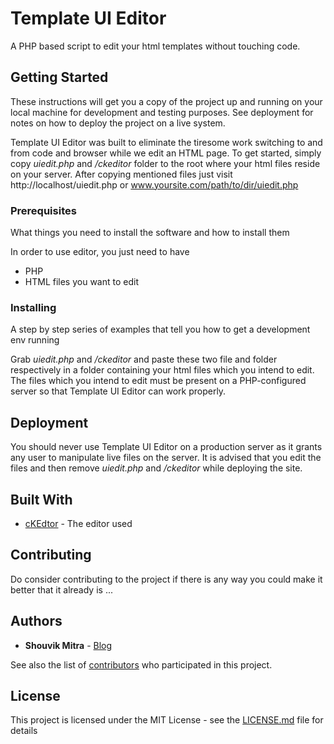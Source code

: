 # Template UI Editor

A PHP based script to edit your html templates without touching code.

## Getting Started

These instructions will get you a copy of the project up and running on your local machine for development and testing purposes. See deployment for notes on how to deploy the project on a live system.

Template UI Editor was built to eliminate the tiresome work switching to and from code and browser while we edit an HTML page. To get started, simply copy *uiedit.php* and */ckeditor* folder to the root where your html files reside on your server. After copying mentioned files just visit http://localhost/uiedit.php or www.yoursite.com/path/to/dir/uiedit.php

### Prerequisites

What things you need to install the software and how to install them

In order to use editor, you just need to have 
* PHP
* HTML files you want to edit


### Installing

A step by step series of examples that tell you how to get a development env running

Grab *uiedit.php* and */ckeditor* and paste these two file and folder respectively in a folder containing your html files which you intend to edit. The files which you intend to edit must be present on a PHP-configured server so that Template UI Editor can work properly. 


## Deployment

You should never use Template UI Editor on a production server as it grants any user to manipulate live files on the server. 
It is advised that you edit the files and then remove *uiedit.php* and */ckeditor* while deploying the site.

## Built With

* [cKEdtor](https://ckeditor.com/ckeditor-4/) - The editor used

## Contributing

Do consider contributing to the project if there is any way you could make it better that it already is ...

## Authors

* **Shouvik Mitra** - [Blog](https://iamshouvikmitra.blogspot.com)

See also the list of [contributors](https://github.com/iamshouvikmitra/Template-Editor/contributors) who participated in this project.

## License

This project is licensed under the MIT License - see the [LICENSE.md](LICENSE.md) file for details
